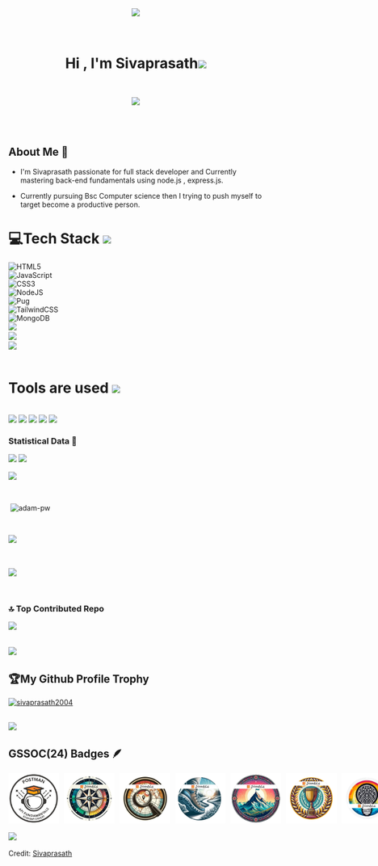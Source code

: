 <div align="center">
<img src="https://github.com/sivaprasath2004/sivaprasath2004/assets/121082414/18252fda-4d18-431d-b38e-30b198ac5048" height="350px"></img>
</div><br><br>

<h1 align="center">Hi , I'm Sivaprasath<img src="https://media.giphy.com/media/hvRJCLFzcasrR4ia7z/giphy.gif" width="35"></h1>
<br>
<p align="center">
<img src="https://readme-typing-svg.herokuapp.com?font=Roboto+Mono&color=f00&size=35&center=true&vCenter=true&width=600&height=100&lines=Front+End+Developer;Computer+Science+Student;Self+Taught+Learner;Aspiring+Full+Stack+Developer;Love+To+Learn;"></p><br><br>

## About Me 🙋<br>

- I'm Sivaprasath passionate for full stack developer and Currently mastering back-end fundamentals using node.js , express.js.

- Currently pursuing Bsc Computer science then I trying to push myself to target become a productive person.
  <br>
  
# 💻Tech Stack <img src = "https://media2.giphy.com/media/QssGEmpkyEOhBCb7e1/giphy.gif?cid=ecf05e47a0n3gi1bfqntqmob8g9aid1oyj2wr3ds3mg700bl&rid=giphy.gif" width = 32px> 
![HTML5](https://img.shields.io/badge/html5-%23E34F26.svg?style=for-the-badge&logo=html5&logoColor=white)
<br>
![JavaScript](https://img.shields.io/badge/javascript-%23323330.svg?style=for-the-badge&logo=javascript&logoColor=%23F7DF1E) 
<br>
![CSS3](https://img.shields.io/badge/css3-%231572B6.svg?style=for-the-badge&logo=css3&logoColor=white)
<br>
![NodeJS](https://img.shields.io/badge/node.js-6DA55F?style=for-the-badge&logo=node.js&logoColor=white) 
<br>
![Pug](https://img.shields.io/badge/Pug-FFF?style=for-the-badge&logo=pug&logoColor=A86454) 
<br>
![TailwindCSS](https://img.shields.io/badge/tailwindcss-%2338B2AC.svg?style=for-the-badge&logo=tailwind-css&logoColor=white)
<br>
![MongoDB](https://img.shields.io/badge/MongoDB-%234ea94b.svg?style=for-the-badge&logo=mongodb&logoColor=white)
<br>
<img src="https://img.shields.io/badge/Express.js-000000?style=for-the-badge&logo=express&logoColor=white">
<br>
<img src="https://img.shields.io/badge/npm-CB3837?style=for-the-badge&logo=npm&logoColor=white">
<br>
<img src="https://img.shields.io/badge/React-20232A?style=for-the-badge&logo=react&logoColor=61DAFB">
<br><br>
# Tools are used <img src="https://media.giphy.com/media/iY8CRBdQXODJSCERIr/giphy.gif" width="40px">&nbsp; 
<br>
<img src="https://img.shields.io/badge/Visual_Studio_Code-0078D4?style=for-the-badge&logo=visual%20studio%20code&logoColor=white">
<img src="https://img.shields.io/badge/Linux-FCC624?style=for-the-badge&logo=linux&logoColor=black">
<img src="https://img.shields.io/badge/Git-F05032?style=for-the-badge&logo=git&logoColor=white">
<img src="https://img.shields.io/badge/Markdown-000000?style=for-the-badge&logo=markdown&logoColor=white">
<img src="https://img.shields.io/badge/json-5E5C5C?style=for-the-badge&logo=json&logoColor=white">
<br>

<h3>Statistical Data 👾</h3>

![](https://github-profile-summary-cards.vercel.app/api/cards/repos-per-language?username=sivaprasath2004&theme=github_dark)
![](https://github-profile-summary-cards.vercel.app/api/cards/most-commit-language?username=sivaprasath2004&theme=github_dark)
<p><img align="center"
    src="https://github-readme-stats.vercel.app/api/top-langs?username=sivaprasath2004&show_icons=true&locale=en&bg_color=0d1117&text_color=ffffff&layout=compact"
    bg_color=#808080 width=350px /></p>

<br>

<p>&nbsp;<img align="center" src="https://github-readme-stats.vercel.app/api?username=sivaprasath2004&show_icons=true&locale=en&bg_color=0d1117&text_color=ffffff&repo=convoychat"
    alt="adam-pw" /></p>

<br>

![](https://github-profile-summary-cards.vercel.app/api/cards/profile-details?username=sivaprasath2004&theme=github_dark)

<br>
<p><img align="center" src="https://github-readme-streak-stats.herokuapp.com/?user=sivaprasath2004&theme=dark&background=0d1117&date_format=M%20j%5B%2C%20Y%5D"/></p>
<br>

### 🔝 Top Contributed Repo

![](https://github-contributor-stats.vercel.app/api?username=sivaprasath2004&limit=5&theme=github_dark&combine_all_yearly_contributions=true)


<br>
<img src="https://user-images.githubusercontent.com/73097560/115834477-dbab4500-a447-11eb-908a-139a6edaec5c.gif">
<br>
<h2>🏆My Github Profile Trophy</h2>
<p align="left"> <a href="https://github.com/ryo-ma/github-profile-trophy"><img width=1000 src="https://github-profile-trophy.vercel.app/?username=sivaprasath2004&column=9&no-frame=true" alt="sivaprasath2004" /></a> </p>
<br>
<img src="https://user-images.githubusercontent.com/73097560/115834477-dbab4500-a447-11eb-908a-139a6edaec5c.gif">
<br>

## GSSOC(24) Badges 🪶

<div style='display:flex; align-items:center; gap: 10px;' align='center'>
<img src="https://raw.githubusercontent.com/girlscript/gssoc-website-new/main/public/badges/postman.png" width="100px" height="100px" />
  <img src="https://github.com/girlscript/gssoc-website-new/blob/main/public/badges/1.png" width="100px" height="100px" />
  <img src="https://github.com/girlscript/gssoc-website-new/blob/main/public/badges/2.png" width="100px" height="100px" />
  <img src="https://github.com/girlscript/gssoc-website-new/blob/main/public/badges/3.png" width="100px" height="100px" />
  <img src="https://github.com/girlscript/gssoc-website-new/blob/main/public/badges/4.png" width="100px" height="100px" />
  <img src="https://github.com/girlscript/gssoc-website-new/blob/main/public/badges/5.png" width="100px" height="100px" />
  <img src="https://github.com/girlscript/gssoc-website-new/blob/main/public/badges/6.png" width="100px" height="100px" />
  <img src="https://github.com/girlscript/gssoc-website-new/blob/main/public/badges/7.png" width="100px" height="100px" />
<!--  <img src="https://github.com/girlscript/gssoc-website-new/blob/main/public/badges/8.png" width="100px" height="100px" /> -->
</div>

<br>
<img src="https://user-images.githubusercontent.com/73097560/115834477-dbab4500-a447-11eb-908a-139a6edaec5c.gif">


Credit: [Sivaprasath](https://github.com/sivaprasath2004)
 



 




